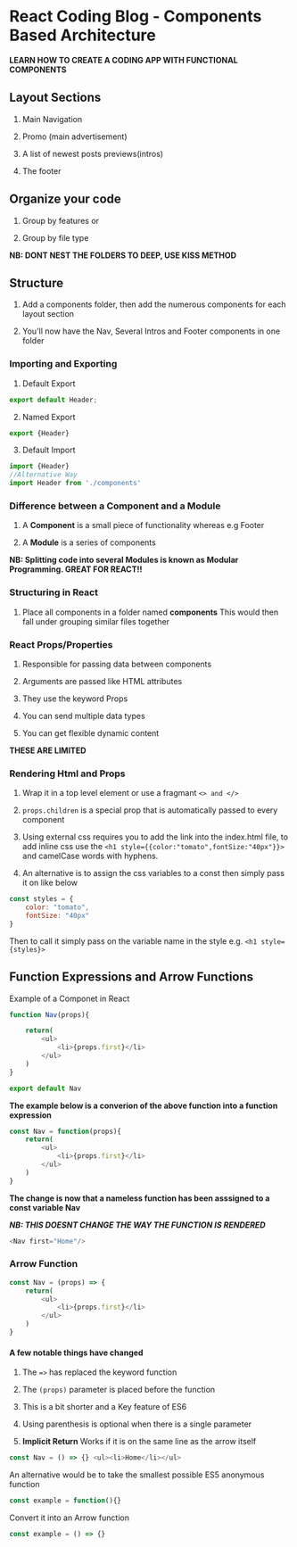 # React Coding Blog - Components Based Architecture
**LEARN HOW TO CREATE A CODING APP WITH FUNCTIONAL COMPONENTS**

## Layout Sections

1. Main Navigation

2. Promo (main advertisement)

3. A list of newest posts previews(intros)

4. The footer

## Organize your code

1. Group by features or

2. Group by file type

**NB: DONT NEST THE FOLDERS TO DEEP, USE KISS METHOD**

## Structure 

1. Add a components folder, then add the numerous components for each layout section

2. You'll now have the Nav, Several Intros and Footer components in one folder

### Importing and Exporting

1. Default Export
```js
export default Header;
```

2. Named Export
```js
export {Header}
```

3. Default Import
```js
import {Header}
//Alternative Way
import Header from './components'
```

### Difference between a Component and a Module

1. A **Component** is a small piece of functionality whereas e.g Footer

2. A **Module** is a series of components

**NB: Splitting code into several Modules is known as Modular Programming. GREAT FOR REACT!!**

### Structuring in React

1. Place all components in a folder named **components** This would then fall under grouping similar files together

### React Props/Properties

1. Responsible for passing data between components

2. Arguments are passed like HTML attributes

3. They use the keyword Props

4. You can send multiple data types

5. You can get flexible dynamic content

**THESE ARE LIMITED**

### Rendering Html and Props

1. Wrap it in a top level element or use a fragmant `<> and </>`

2. `props.children` is a special prop that is automatically passed to every component

3. Using external css requires you to add the link into the index.html file, to add inline css use the `<h1 style={{color:"tomato",fontSize:"40px"}}>` and camelCase words with hyphens. 

4. An alternative is to assign the css variables to a const then simply pass it on like below
```js
const styles = {
    color: "tomato",
    fontSize: "40px"
}
```
Then to call it simply pass on the variable name in the style e.g. `<h1 style={styles}>`

## Function Expressions and Arrow Functions
Example of a Componet in React

```js
function Nav(props){

    return(
        <ul>
            <li>{props.first}</li>
        </ul>
    )
}

export default Nav
```

**The example below is a converion of the above function into a function expression**

```js
const Nav = function(props){
    return(
        <ul>
            <li>{props.first}</li>
        </ul>
    )
}
```
**The change is now that a nameless function has been asssigned to a const variable Nav**

**_NB: THIS DOESNT CHANGE THE WAY THE FUNCTION IS RENDERED_**
```js
<Nav first="Home"/>
```

### Arrow Function
```js
const Nav = (props) => {
    return(
        <ul>
            <li>{props.first}</li>
        </ul>
    )
}
```

#### A few notable things have changed

1. The `=>` has replaced the keyword function

2. The `(props)` parameter is placed before the function

3. This is a bit shorter and a Key feature of ES6

4. Using parenthesis is optional when there is a single parameter

5. **Implicit Return** Works if it is on the same line as the arrow itself

```js
const Nav = () => {} <ul><li>Home</li></ul>
```

An alternative would be to take the smallest possible ES5 anonymous function

```js
const example = function(){}
```

Convert it into an Arrow function
```js
const example = () => {}

```